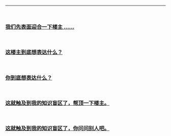 
<br>

---

<br>

### [我们先表面迎合一下楼主 ……](https://i.imgur.com/2vIFuU8.jpg)

<br>

### [这楼主到底想表达什么？](https://i.imgur.com/QnQo2c6.jpg)

<br>

### [你到底想表达什么？](https://i.imgur.com/Z2NN0RQ.jpg)

<br>

### [这就触及到我的知识盲区了，帮顶一下楼主。](https://i.imgur.com/iZ5PphU.jpg)

<br>

### [这就触及到我的知识盲区了，你问问别人吧。](https://i.imgur.com/UFQrJJU.jpg)
